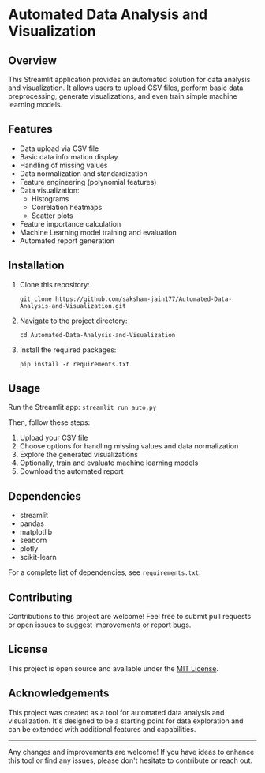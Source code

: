 # Automated Data Analysis and Visualization

## Overview

This Streamlit application provides an automated solution for data analysis and visualization. It allows users to upload CSV files, perform basic data preprocessing, generate visualizations, and even train simple machine learning models.

## Features

- Data upload via CSV file
- Basic data information display
- Handling of missing values
- Data normalization and standardization
- Feature engineering (polynomial features)
- Data visualization:
  - Histograms
  - Correlation heatmaps
  - Scatter plots
- Feature importance calculation
- Machine Learning model training and evaluation
- Automated report generation

## Installation

1. Clone this repository:
   ```
   git clone https://github.com/saksham-jain177/Automated-Data-Analysis-and-Visualization.git
   ```
2. Navigate to the project directory:
   ```
   cd Automated-Data-Analysis-and-Visualization
   ```
3. Install the required packages:
   ```
   pip install -r requirements.txt
   ```

## Usage

Run the Streamlit app:
``` streamlit run auto.py ```

Then, follow these steps:
1. Upload your CSV file
2. Choose options for handling missing values and data normalization
3. Explore the generated visualizations
4. Optionally, train and evaluate machine learning models
5. Download the automated report

## Dependencies

- streamlit
- pandas
- matplotlib
- seaborn
- plotly
- scikit-learn

For a complete list of dependencies, see `requirements.txt`.

## Contributing

Contributions to this project are welcome! Feel free to submit pull requests or open issues to suggest improvements or report bugs.

## License

This project is open source and available under the [MIT License](LICENSE).

## Acknowledgements

This project was created as a tool for automated data analysis and visualization. It's designed to be a starting point for data exploration and can be extended with additional features and capabilities.

---

Any changes and improvements are welcome! If you have ideas to enhance this tool or find any issues, please don't hesitate to contribute or reach out.
